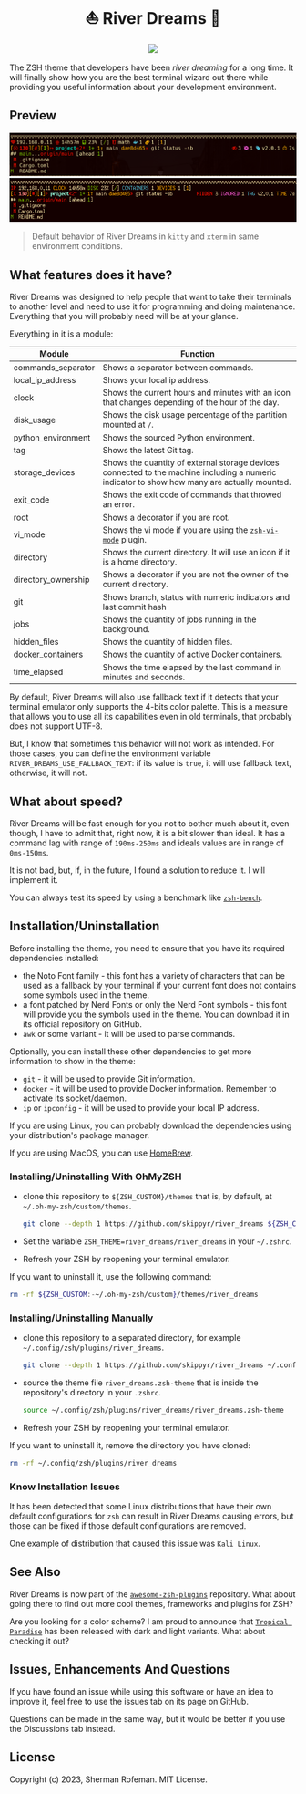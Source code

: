 <h1 align="center">⛵ River Dreams 🌊</h1>

<div align="center">
  <img src="https://img.shields.io/github/license/skippyr/river_dreams?style=social"/>
</div>

The ZSH theme that developers have been _river dreaming_ for a long time. It
will finally show how you are the best terminal wizard out there while providing
you useful information about your development environment.


## Preview

![](images/preview/preview_kitty.png)
![](images/preview/preview_xterm.png)

> Default behavior of River Dreams in `kitty` and `xterm` in same environment
> conditions.

## What features does it have?

River Dreams was designed to help people that want to take their terminals to
another level and need to use it for programming and doing maintenance.
Everything that you will probably need will be at your glance.

Everything in it is a module:

| Module | Function |
| ------ | -------- |
| commands_separator  | Shows a separator between commands. |
| local_ip_address    | Shows your local ip address.
| clock               | Shows the current hours and minutes with an icon that changes depending of the hour of the day. |
| disk_usage          | Shows the disk usage percentage of the partition mounted at `/`. |
| python_environment  | Shows the sourced Python environment. |
| tag                 | Shows the latest Git tag. |
| storage_devices     | Shows the quantity of external storage devices connected to the machine including a numeric indicator to show how many are actually mounted. |
| exit_code           | Shows the exit code of commands that throwed an error. |
| root                | Shows a decorator if you are root. |
| vi_mode             | Shows the vi mode if you are using the [`zsh-vi-mode`](https://github.com/jeffreytse/zsh-vi-mode) plugin. |
| directory           | Shows the current directory. It will use an icon if it is a home directory. |
| directory_ownership | Shows a decorator if you are not the owner of the current directory. |
| git                 | Shows branch, status with numeric indicators and last commit hash |
| jobs                | Shows the quantity of jobs running in the background. |
| hidden_files        | Shows the quantity of hidden files. |
| docker_containers   | Shows the quantity of active Docker containers. |
| time_elapsed        | Shows the time elapsed by the last command in minutes and seconds. |

By default, River Dreams will also use fallback text if it detects that your
terminal emulator only supports the 4-bits color palette. This is a measure that
allows you to use all its capabilities even in old terminals, that probably
does not support UTF-8.

But, I know that sometimes this behavior will not work as intended. For those
cases, you can define the environment variable `RIVER_DREAMS_USE_FALLBACK_TEXT`:
if its value is `true`, it will use fallback text, otherwise, it will not.


## What about speed?

River Dreams will be fast enough for you not to bother much about it, even
though, I have to admit that, right now, it is a bit slower than ideal. It has
a command lag with range of `190ms-250ms` and ideals values are in range of
`0ms-150ms`.

It is not bad, but, if, in the future, I found a solution to reduce it.
I will implement it.

You can always test its speed by using a benchmark like [`zsh-bench`](https://github.com/romkatv/zsh-bench).


## Installation/Uninstallation

Before installing the theme, you need to ensure that you have its required
dependencies installed:
  + the Noto Font family - this font has a variety of characters that can
    be used as a fallback by your terminal if your current font does not
    contains some symbols used in the theme.
  + a font patched by Nerd Fonts or only the Nerd Font symbols - this font will
    provide you the symbols used in the theme. You can download it in its
    official repository on GitHub.
  + `awk` or some variant - it will be used to parse commands.

Optionally, you can install these other dependencies to get more information
to show in the theme:
  + `git` - it will be used to provide Git information.
  + `docker` - it will be used to provide Docker information. Remember to
     activate its socket/daemon.
  + `ip` or `ipconfig` - it will be used to provide your local IP address.

If you are using Linux, you can probably download the dependencies using
your distribution's package manager.

If you are using MacOS, you can use [HomeBrew](https://brew.sh).

### Installing/Uninstalling With OhMyZSH
  + clone this repository to `${ZSH_CUSTOM}/themes` that is, by default, at
    `~/.oh-my-zsh/custom/themes`.

    ```bash
    git clone --depth 1 https://github.com/skippyr/river_dreams ${ZSH_CUSTOM:-~/.oh-my-zsh/custom}/themes/river_dreams
    ```
  + Set the variable `ZSH_THEME=river_dreams/river_dreams` in your `~/.zshrc`.
  + Refresh your ZSH by reopening your terminal emulator.

  If you want to uninstall it, use the following command:
  
  ```bash
  rm -rf ${ZSH_CUSTOM:-~/.oh-my-zsh/custom}/themes/river_dreams
  ```

### Installing/Uninstalling Manually
  + clone this repository to a separated directory, for example
    `~/.config/zsh/plugins/river_dreams`.

    ```bash
    git clone --depth 1 https://github.com/skippyr/river_dreams ~/.config/zsh/plugins/river_dreams
    ```
  + source the theme file `river_dreams.zsh-theme` that is inside the
    repository's directory in your `.zshrc`.

    ```bash
    source ~/.config/zsh/plugins/river_dreams/river_dreams.zsh-theme
    ```
  + Refresh your ZSH by reopening your terminal emulator.

  If you want to uninstall it, remove the directory you have cloned:

  ```bash
  rm -rf ~/.config/zsh/plugins/river_dreams
  ```

### Know Installation Issues

It has been detected that some Linux distributions that have their own default
configurations for `zsh` can result in River Dreams causing errors, but those
can be fixed if those default configurations are removed.

One example of distribution that caused this issue was `Kali Linux`.

## See Also

River Dreams is now part of the [`awesome-zsh-plugins`](https://github.com/unixorn/awesome-zsh-plugins)
repository. What about going there to find out more cool themes, frameworks and
plugins for ZSH?

Are you looking for a color scheme? I am proud to announce that
[`Tropical Paradise`](https://github.com/skippyr/tropical_paradise) has been
released with dark and light variants. What about checking it out?

## Issues, Enhancements And Questions

If you have found an issue while using this software or have an idea to
improve it, feel free to use the issues tab on its page on GitHub.

Questions can be made in the same way, but it would be better if you use
the Discussions tab instead.

## License

Copyright (c) 2023, Sherman Rofeman. MIT License.

